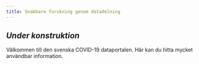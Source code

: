 ```yaml
---
title: Snabbare forskning genom datadelning
---
```


## _Under konstruktion_

Välkommen till den svenska COVID-19 dataportalen. Här kan du hitta mycket användbar information.
